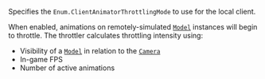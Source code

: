 Specifies the `Enum.ClientAnimatorThrottlingMode` to use for the local
client.

When enabled, animations on remotely-simulated [`Model`](https://create.roblox.com/docs/reference/engine/classes/Model) instances
will begin to throttle. The throttler calculates throttling intensity
using:

- Visibility of a [`Model`](https://create.roblox.com/docs/reference/engine/classes/Model) in relation to the [`Camera`](https://create.roblox.com/docs/reference/engine/classes/Camera)
- In-game FPS
- Number of active animations